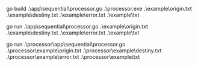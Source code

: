 go build .\app\sequential\processor.go
.\processor.exe .\example\origin.txt .\example\destiny.txt .\example\error.txt .\example\txt

go run .\app\sequential\processor.go .\example\origin.txt .\example\destiny.txt .\example\error.txt .\example\txt

go run .\processor\app\sequential\processor.go .\processor\example\origin.txt .\processor\example\destiny.txt .\processor\example\error.txt .\processor\example\txt

